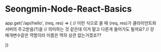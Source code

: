 # Seongmin-Node-React-Basics

app.get('/api/hello', (req, res) => {
  // 이런 식으로 쓸 때 (req, res)가 클라이언트와 서버의 주고받음(?)을
  // 의미하는 것 같은데 이거 말고 다른게 들어가도 될까요?
  // 걍 매개변수같은 역할이라 이름은 딱히 상관 없는거겠죠??

})
